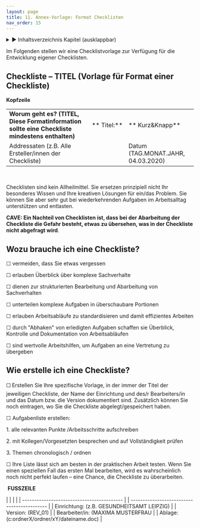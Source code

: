 ```yaml
---
layout: page
title: 11. Annex-Vorlage: Format Checklisten
nav_order: 15
---
```

 
<details markdown="block"> 
  <summary> 
      &#9658; Inhaltsverzeichnis Kapitel (ausklappbar) 
  </summary>
 
1. TOC
{:toc}
 </details>
 
   <p></p>
 
 
Im Folgenden stellen wir eine Checklistvorlage zur Verfügung für die
Entwicklung eigener Checklisten.

## Checkliste – TITEL (Vorlage für Format einer Checkliste)

**Kopfzeile** 

|                                                                                                 |             |                                    |
| ----------------------------------------------------------------------------------------------- | ----------- | ---------------------------------- |
| **Worum geht es? (TITEL, Diese Formatinformation sollte eine Checkliste mindestens enthalten)** | ** Titel:** | ** Kurz\&Knapp**                   |
| Addressaten (z.B. Alle Ersteller/innen der Checkliste)                                          |             | Datum (TAG.MONAT.JAHR, 04.03.2020) |

 

Checklisten sind kein Allheilmittel. Sie ersetzen prinzipiell nicht Ihr
besonderes Wissen und Ihre kreativen Lösungen für ein/das Problem. Sie
können Sie aber sehr gut bei wiederkehrenden Aufgaben im Arbeitsalltag
unterstützen und entlasten.

**CAVE: Ein Nachteil von Checklisten ist, dass bei der Abarbeitung der
Checkliste die Gefahr besteht, etwas zu übersehen, was in der Checkliste
nicht abgefragt wird**.

## Wozu brauche ich eine Checkliste?

☐ vermeiden, dass Sie etwas vergessen

☐ erlauben Überblick über komplexe Sachverhalte

☐ dienen zur strukturierten Bearbeitung und Abarbeitung von
Sachverhalten

☐ unterteilen komplexe Aufgaben in überschaubare Portionen

☐ erlauben Arbeitsabläufe zu standardisieren und damit effizientes
Arbeiten

☐ durch "Abhaken" von erledigten Aufgaben schaffen sie Überblick,
Kontrolle und Dokumentation von Arbeitsabläufen

☐ sind wertvolle Arbeitshilfen, um Aufgaben an eine Vertretung zu
übergeben

## Wie erstelle ich eine Checkliste?

☐ Erstellen Sie Ihre spezifische Vorlage, in der immer der Titel der
jeweiligen Checkliste, der Name der Einrichtung und des/r Bearbeiters/in
und das Datum bzw. die Version dokumentiert sind. Zusätzlich können Sie
noch eintragen, wo Sie die Checkliste abgelegt/gespeichert haben.

☐ Aufgabenliste erstellen:

1\. alle relevanten Punkte /Arbeitsschritte aufschreiben

2\. mit Kollegen/Vorgesetzten besprechen und auf Vollständigkeit prüfen

3\. Themen chronologisch / ordnen

☐ Ihre Liste lässt sich am besten in der praktischen Arbeit testen. Wenn
Sie einen speziellen Fall das ersten Mal bearbeiten, wird es
wahrscheinlich noch nicht perfekt laufen – eine Chance, die Checkliste
zu überarbeiten.

 **FUSSZEILE**

|                                            |  |                                             |
| ------------------------------------------ |  | ------------------------------------------- |
| Einrichtung: (z.B. GESUNDHEITSAMT LEIPZIG) |  | Version: (REV\_01)                          |
| Bearbeiter/in: (MAXIMA MUSTERFRAU          |  | Ablage: (c:ordnerX/ordner/xY/dateiname.doc) |

 

<div class="section fnlist" data-role="doc-footnotes">

</div>
